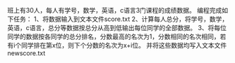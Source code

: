 班上有30人，每人有学号，数学，英语，c语言3门课程的成绩数据。
编程完成如下任务：
1、将数据输入到文本文件score.txt
2、计算每人总分，将学号，数学，英语，c语言，总分等数据按总分从高到低输出每位同学的全部数据。
3、将每位同学的数据按各同学的总分排名，分数最高的名次为1，分数相同的名次相同，若有i个同学排在第x位，则下个分数的名次为x+i位。
并将这些数据均写入文本文件newscore.txt